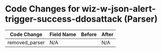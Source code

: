 # Code Changes for wiz-w-json-alert-trigger-success-ddosattack (Parser)

| Code Change | Field Name | Before | After |
|-------------|------------|--------|-------|
| removed_parser | N/A |  | N/A |